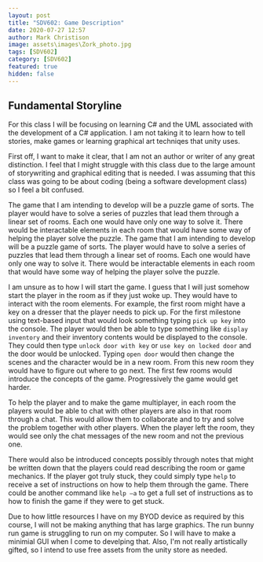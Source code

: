 ```yaml
---
layout: post
title: "SDV602: Game Description"
date: 2020-07-27 12:57
author: Mark Christison
image: assets\images\Zork_photo.jpg
tags: [SDV602]
category: [SDV602]
featured: true
hidden: false
---
```


## Fundamental Storyline

For this class I will be focusing on learning C# and the UML associated with the development of a C# application. I am not taking it to learn how to tell stories, make games or learning graphical art techniqes that unity uses.

First off, I want to make it clear, that I am not an author or writer of any great distinction. I feel that I might struggle with this class due to the large amount of storywriting and graphical editing that is needed. I was assuming that this class was going to be about coding (being a software development class) so I feel a bit confused.

The game that I am intending to develop will be a puzzle game of sorts. The player would have to solve a series of puzzles that lead them through a linear set of rooms. Each one would have only one way to solve it. There would be interactable elements in each room that would have some way of helping the player solve the puzzle.
The game that I am intending to develop will be a puzzle game of sorts. The player would have to solve a series of puzzles that lead them through a linear set of rooms. Each one would have only one way to solve it. There would be interactable elements in each room that would have some way of helping the player solve the puzzle.

I am unsure as to how I will start the game. I guess that I will just somehow start the player in the room as if they just woke up. They would have to interact with the room elements. For example, the first room might have a key on a dresser that the player needs to pick up. For the first milestone using text-based input that would look something typing `pick up key` into the console. The player would then be able to type something like `display inventory` and their inventory contents would be displayed to the console. They could then type `unlock door with key` or `use key on locked door` and the door would be unlocked. Typing `open door` would then change the scenes and the character would be in a new room. From this new room they would have to figure out where to go next. The first few rooms would introduce the concepts of the game. Progressively the game would get harder.

To help the player and to make the game multiplayer, in each room the players would be able to chat with other players are also in that room through a chat. This would allow them to collaborate and to try and solve the problem together with other players. When the player left the room, they would see only the chat messages of the new room and not the previous one.

There would also be introduced concepts possibly through notes that might be written down that the players could read describing the room or game mechanics. If the player got truly stuck, they could simply type `help` to receive a set of instructions on how to help them through the game. There could be another command like `help –a` to get a full set of instructions as to how to finish the game if they were to get stuck.

Due to how little resources I have on my BYOD device as required by this course, I will not be making anything that has large graphics. The run bunny run game is struggling to run on my computer. So I will have to make a minimial GUI when I come to develping that. Also, I'm not really artistically gifted, so I intend to use free assets from the unity store as needed.
